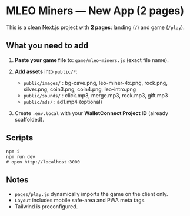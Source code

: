 # MLEO Miners — New App (2 pages)

This is a clean Next.js project with **2 pages**: landing (`/`) and game (`/play`).

## What you need to add
1. **Paste your game file** to: `game/mleo-miners.js` (exact file name).
2. **Add assets** into `public/*`:
   - `public/images/` : bg-cave.png, leo-miner-4x.png, rock.png, silver.png, coin3.png, coin4.png, leo-intro.png
   - `public/sounds/` : click.mp3, merge.mp3, rock.mp3, gift.mp3
   - `public/ads/`    : ad1.mp4 (optional)

3. Create `.env.local` with your **WalletConnect Project ID** (already scaffolded).

## Scripts
```
npm i
npm run dev
# open http://localhost:3000
```

## Notes
- `pages/play.js` dynamically imports the game on the client only.
- `Layout` includes mobile safe-area and PWA meta tags.
- Tailwind is preconfigured.
